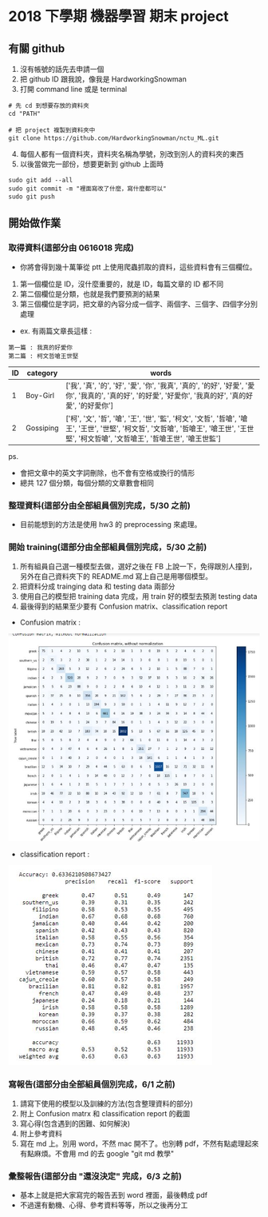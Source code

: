 # 2018 下學期 機器學習 期末 project
## 有關 github
1. 沒有帳號的話先去申請一個
2. 把 github ID 跟我說，像我是 HardworkingSnowman
3. 打開 command line 或是 terminal
```
# 先 cd 到想要存放的資料夾
cd "PATH"

# 把 project 複製到資料夾中
git clone https://github.com/HardworkingSnowman/nctu_ML.git
```
4. 每個人都有一個資料夾，資料夾名稱為學號，別改到別人的資料夾的東西
5. 以後當做完一部份，想要更新到 github 上面時
```
sudo git add --all
sudo git commit -m "裡面寫改了什麼，寫什麼都可以"
sudo git push
```

## 開始做作業
### 取得資料(這部分由 0616018 完成)
* 你將會得到幾十萬筆從 ptt 上使用爬蟲抓取的資料，這些資料會有三個欄位。
1. 第一個欄位是 ID，沒什麼重要的，就是 ID，每篇文章的 ID 都不同
2. 第二個欄位是分類，也就是我們要預測的結果
3. 第三個欄位是字詞，把文章的內容分成一個字、兩個字、三個字、四個字分別處理
* ex. 有兩篇文章長這樣 :
```
第一篇 : 我真的好愛你
第二篇 : 柯文哲嗆王世堅
```
| ID  | category | words |
| ------------- | ------------- | ------------- |
| 1 | Boy-Girl | ['我', '真', '的', '好', '愛', '你', '我真', '真的', '的好', '好愛', '愛你', '我真的', '真的好', '的好愛', '好愛你', '我真的好', '真的好愛', '的好愛你'] |
| 2 | Gossiping | ['柯', '文', '哲', '嗆', '王', '世', '監', '柯文', '文哲', '哲嗆', '嗆王', '王世', '世堅', '柯文哲', '文哲嗆', '哲嗆王', '嗆王世', '王世堅', '柯文哲嗆', '文哲嗆王', '哲嗆王世', '嗆王世監'] |

ps.
* 會把文章中的英文字詞刪除，也不會有空格或換行的情形
* 總共 127 個分類，每個分類的文章數會相同

### 整理資料(這部分由全部組員個別完成，5/30 之前)
* 目前能想到的方法是使用 hw3 的 preprocessing 來處理。

### 開始 training(這部分由全部組員個別完成，5/30 之前)
1. 所有組員自己選一種模型去做，選好之後在 FB 上說一下，免得跟別人撞到，另外在自己資料夾下的 README.md 寫上自己是用哪個模型。
2. 把資料分成 trainging data 和 testing data 兩部分
3. 使用自己的模型把 training data 完成，用 train 好的模型去預測 testing data
4. 最後得到的結果至少要有 Confusion matrix、classification report
* Confusion matrix : 

![image](confusion_matrix.JPG)

* classification report :

![image](classification_report.JPG)

### 寫報告(這部分由全部組員個別完成，6/1 之前)
1. 請寫下使用的模型以及訓練的方法(包含整理資料的部分)
2. 附上 Confusion matrx 和 classification report 的截圖
3. 寫心得(包含遇到的困難、如何解決)
4. 附上參考資料
5. 寫在 md 上。別用 word，不然 mac 開不了。也別轉 pdf，不然有點處理起來有點麻煩。不會用 md 的去 google "git md 教學"

### 彙整報告(這部分由 "還沒決定" 完成，6/3 之前)
* 基本上就是把大家寫完的報告丟到 word 裡面，最後轉成 pdf
* 不過還有動機、心得、參考資料等等，所以之後再分工
